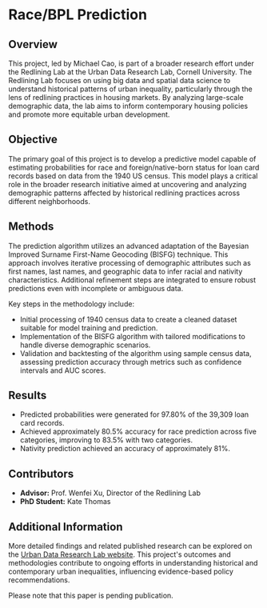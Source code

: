 <!DOCTYPE html>
<html lang="en">
<head>
  <meta charset="UTF-8">
  <meta name="viewport" content="width=device-width, initial-scale=1.0">
  <title>Race/BPL Prediction</title>
</head>
<body>
  <h1>Race/BPL Prediction</h1>

  <h2>Overview</h2>
  <p>This project, led by Michael Cao, is part of a broader research effort under the Redlining Lab at the Urban Data Research Lab, Cornell University. The Redlining Lab focuses on using big data and spatial data science to understand historical patterns of urban inequality, particularly through the lens of redlining practices in housing markets. By analyzing large-scale demographic data, the lab aims to inform contemporary housing policies and promote more equitable urban development.</p>

  <h2>Objective</h2>
  <p>The primary goal of this project is to develop a predictive model capable of estimating probabilities for race and foreign/native-born status for loan card records based on data from the 1940 US census. This model plays a critical role in the broader research initiative aimed at uncovering and analyzing demographic patterns affected by historical redlining practices across different neighborhoods.</p>

  <h2>Methods</h2>
  <p>The prediction algorithm utilizes an advanced adaptation of the Bayesian Improved Surname First-Name Geocoding (BISFG) technique. This approach involves iterative processing of demographic attributes such as first names, last names, and geographic data to infer racial and nativity characteristics. Additional refinement steps are integrated to ensure robust predictions even with incomplete or ambiguous data.</p>

  <p>Key steps in the methodology include:</p>
  <ul>
    <li>Initial processing of 1940 census data to create a cleaned dataset suitable for model training and prediction.</li>
    <li>Implementation of the BISFG algorithm with tailored modifications to handle diverse demographic scenarios.</li>
    <li>Validation and backtesting of the algorithm using sample census data, assessing prediction accuracy through metrics such as confidence intervals and AUC scores.</li>
  </ul>

  <h2>Results</h2>
  <ul>
    <li>Predicted probabilities were generated for 97.80% of the 39,309 loan card records.</li>
    <li>Achieved approximately 80.5% accuracy for race prediction across five categories, improving to 83.5% with two categories.</li>
    <li>Nativity prediction achieved an accuracy of approximately 81%.</li>
  </ul>

  <h2>Contributors</h2>
  <ul>
    <li><strong>Advisor:</strong> Prof. Wenfei Xu, Director of the Redlining Lab</li>
    <li><strong>PhD Student:</strong> Kate Thomas</li>
  </ul>

  <h2>Additional Information</h2>
  <p>More detailed findings and related published research can be explored on the <a href="https://www.urbandataresearchlab.org/">Urban Data Research Lab website</a>. This project's outcomes and methodologies contribute to ongoing efforts in understanding historical and contemporary urban inequalities, influencing evidence-based policy recommendations.</p>
  
  <p>Please note that this paper is pending publication.</p>
</body>
</html>
